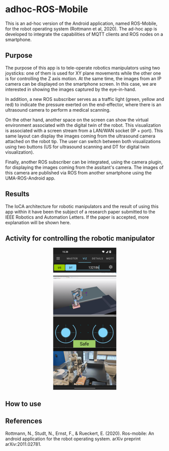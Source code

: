 # adhoc-ROS-Mobile

This is an ad-hoc version of the Android application, named ROS-Mobile, for the robot operating system (Rottmann et al, 2020). The ad-hoc app is developed to integrate the capabilities of MQTT clients and ROS nodes on a smartphone.

## Purpose

The purpose of this app is to tele-operate robotics manipulators using two joysticks: one of them is used for XY plane movements while the other one is for controlling the Z axis motion. At the same time, the images from an IP camera can be displayed on the smartphone screen. In this case, we are interested in showing the images captured by the eye-in-hand.

In addition, a new ROS subscriber serves as a traffic light (green, yellow and red) to indicate the pressure exerted on the end-effector, where there is an ultrasound camera to perform a medical scanning. 

On the other hand, another space on the screen can show the virtual environment associated with the digital twin of the robot. This visualization is associated with a screen stream from a LAN/WAN socket (IP + port). This same layout can display the images coming from the ultrasound camera attached on the robot tip. The user can switch between both visualizations using two buttons (US for ultrasound scanning and DT for digital twin visualization).

Finally, another ROS subscriber can be integrated, using the camera plugin, for displaying the images coming from the assitant's camera. The images of this  camera are published via ROS from another smartphone using the UMA-ROS-Android app.

## Results

The IoCA architecture for robotic manipulators and the result of using this app within it have been the subject of a research paper submitted to the IEEE Robotics and Automation Letters. If the paper is accepted, more explanation will be shown here.

## Activity for controlling the robotic manipulator

<p align="center">
    <img src="images/ad-hocRM.jpg" alt="Custom Master Chooser" width="200" />
<p/>


## How to use


## References

Rottmann, N., Studt, N., Ernst, F., & Rueckert, E. (2020). Ros-mobile: An android application for the robot operating system. arXiv preprint arXiv:2011.02781.
